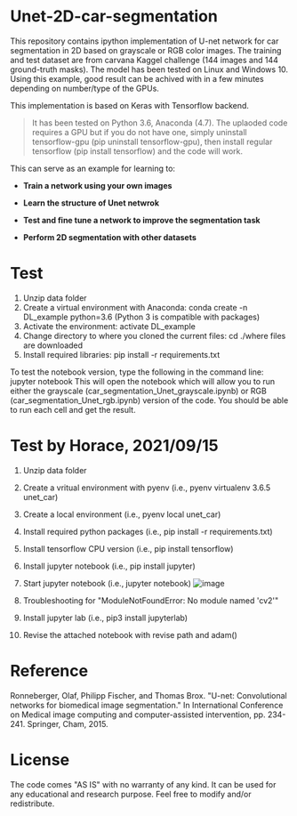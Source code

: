 # Unet-2D-car-segmentation
This repository contains ipython implementation of U-net network for car segmentation in 2D based on grayscale or RGB color images. The training and test dataset are from carvana Kaggel challenge (144 images and 144 ground-truth masks). The model has been tested on Linux and Windows 10. Using this example, good result can be achived with in a few minutes depending on number/type of the GPUs.

This implementation is based on Keras with Tensorflow backend. 

> It has been tested on Python 3.6, Anaconda (4.7). 
> The uplaoded code requires a GPU but if you do not have one, simply uninstall tensorflow-gpu (pip uninstall tensorflow-gpu), then install regular tensorflow (pip install tensorflow) and the code will work.


This can serve as an example for learning to:

  - **Train a network using your own images**
  
  - **Learn the structure of Unet netwrok**
  
  - **Test and fine tune a network to improve the segmentation task**
  
  - **Perform 2D segmentation with other datasets**


# Test
1. Unzip data folder
2. Create a virtual environment with Anaconda:  conda create -n DL_example python=3.6 (Python 3 is compatible with packages)
3. Activate the environment: activate DL_example
4. Change directory to where you cloned the current files: cd ./where files are downloaded
5. Install required libraries: pip install -r requirements.txt

To test the notebook version, type the following in the command line:  jupyter notebook
This will open the notebook which will allow you to run either the grayscale (car_segmentation_Unet_grayscale.ipynb) or RGB (car_segmentation_Unet_rgb.ipynb) version of the code. You should be able to run each cell and get the result.

# Test by Horace, 2021/09/15
1. Unzip data folder
2. Create a vritual environment with pyenv (i.e., pyenv virtualenv 3.6.5 unet_car)
3. Create a local environment (i.e., pyenv local unet_car)
4. Install required python packages (i.e., pip install -r requirements.txt)
5. Install tensorflow CPU version (i.e., pip install tensorflow)
6. Install jupyter notebook (i.e., pip install jupyter)
7. Start jupyter notebook (i.e., jupyter notebook)
![image](https://user-images.githubusercontent.com/55008636/133451570-564cf80e-8409-4ea8-bd9c-bd3db4505913.png)

8. Troubleshooting for "ModuleNotFoundError: No module named 'cv2'"
9. Install jupyter lab (i.e., pip3 install jupyterlab)
10. Revise the attached notebook with revise path and adam()

# Reference
Ronneberger, Olaf, Philipp Fischer, and Thomas Brox. "U-net: Convolutional networks for biomedical image segmentation." In International Conference on Medical image computing and computer-assisted intervention, pp. 234-241. Springer, Cham, 2015.

# License
The code comes "AS IS" with no warranty of any kind. It can be used for any educational and research purpose. Feel free to modify and/or redistribute.
